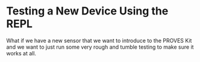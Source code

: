 # Testing a New Device Using the REPL
What if we have a new sensor that we want to introduce to the PROVES Kit and we want to just run some very rough and tumble testing to make sure it works at all.